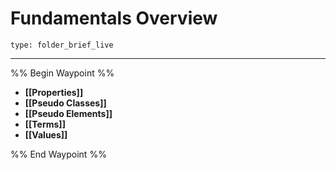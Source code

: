 # Fundamentals Overview
 
```ccard
type: folder_brief_live
```
 
---

%% Begin Waypoint %%
- **[[Properties]]**
- **[[Pseudo Classes]]**
- **[[Pseudo Elements]]**
- **[[Terms]]**
- **[[Values]]**

%% End Waypoint %%